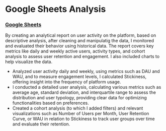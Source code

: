 # Google Sheets Analysis

### [Google Sheets](https://docs.google.com/spreadsheets/d/1kPKkJFAxnQzctrqIcU5O9qZVjjswmO-Efh5QdEAksRE/edit?usp=sharing)

By creating an analytical report on user activity on the platform, based on descriptive analysis, after cleaning and manipulatig the data, I monitored and evaluated their behavior using historical data. The report covers key metrics like daily and weekly active users, activity types, and cohort analysis to assess user retention and engagement. I also included charts to help visualize the data.
- Analyzed user activity daily and weekly, using metrics such as DAU and WAU, and to measure engagement levels, I calculated Stickiness, offering insight into the frequency of platform usage.
- I conducted a detailed user analysis, calculating various metrics such as average age, standard deviation, and interquartile range to assess the distribution and user typology, providing clear data for optimizing functionalities based on preferences.
- Created a cohort analysis (to which I added filters) and relevant visualizations such as Number of Users per Month, User Retention Curve, or WAU in relation to Stickiness to track user groups over time and evaluate their retention.

